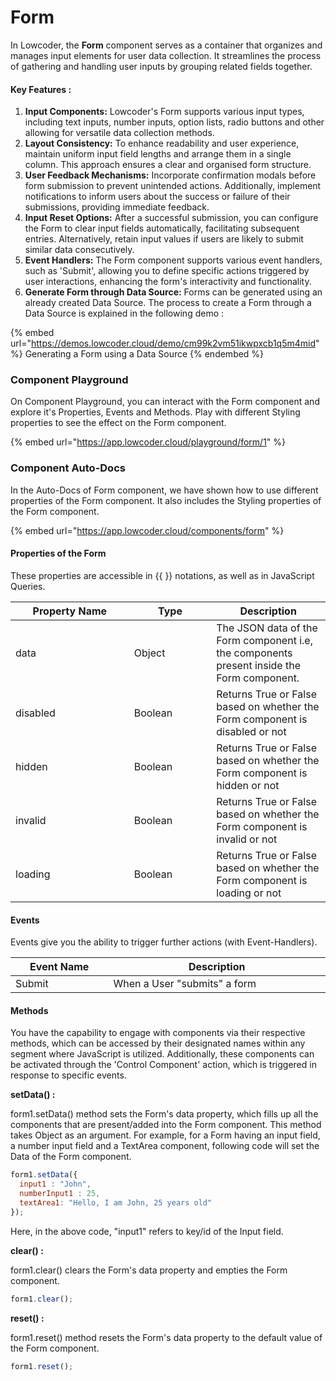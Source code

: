 # Form

In Lowcoder, the **Form** component serves as a container that organizes and manages input elements for user data collection. It streamlines the process of gathering and handling user inputs by grouping related fields together.

#### Key Features : <a href="#properties-of-the-table" id="properties-of-the-table"></a>

1. **Input Components:** Lowcoder's Form supports various input types, including text inputs, number inputs, option lists, radio buttons and other allowing for versatile data collection methods.
2. **Layout Consistency:** To enhance readability and user experience, maintain uniform input field lengths and arrange them in a single column. This approach ensures a clear and organised form structure.
3. **User Feedback Mechanisms:** Incorporate confirmation modals before form submission to prevent unintended actions. Additionally, implement notifications to inform users about the success or failure of their submissions, providing immediate feedback.
4. **Input Reset Options:** After a successful submission, you can configure the Form to clear input fields automatically, facilitating subsequent entries. Alternatively, retain input values if users are likely to submit similar data consecutively.
5. **Event Handlers:** The Form component supports various event handlers, such as 'Submit', allowing you to define specific actions triggered by user interactions, enhancing the form's interactivity and functionality.
6. **Generate Form through Data Source:** Forms can be generated using an already created Data Source. The process to create a Form through a Data Source is explained in the following demo :&#x20;

{% embed url="https://demos.lowcoder.cloud/demo/cm99k2vm51ikwpxcb1q5m4mid" %}
Generating a Form using a Data Source
{% endembed %}

### Component Playground

On Component Playground, you can interact with the Form component and explore it's Properties, Events and Methods. Play with different Styling properties to see the effect on the Form component.

{% embed url="https://app.lowcoder.cloud/playground/form/1" %}

### Component Auto-Docs

In the Auto-Docs of Form component, we have shown how to use different properties of the Form component. It also includes the Styling properties of the Form component.

{% embed url="https://app.lowcoder.cloud/components/form" %}

#### Properties of the Form <a href="#properties-of-the-table" id="properties-of-the-table"></a>

These properties are accessible in \{{ \}} notations, as well as in JavaScript Queries.

<table><thead><tr><th width="173.76171875">Property Name</th><th width="115.51953125">Type</th><th>Description</th></tr></thead><tbody><tr><td>data</td><td>Object</td><td>The JSON data of the Form component i.e, the components present inside the Form component.</td></tr><tr><td>disabled</td><td>Boolean</td><td>Returns True or False based on whether the Form component is disabled or not</td></tr><tr><td>hidden</td><td>Boolean</td><td>Returns True or False based on whether the Form component is hidden or not</td></tr><tr><td>invalid</td><td>Boolean</td><td>Returns True or False based on whether the Form component is invalid or not</td></tr><tr><td>loading</td><td>Boolean</td><td>Returns True or False based on whether the Form component is loading or not</td></tr></tbody></table>

#### Events <a href="#events" id="events"></a>

Events give you the ability to trigger further actions (with Event-Handlers).

<table><thead><tr><th width="182.7109375">Event Name</th><th width="447.171875">Description</th></tr></thead><tbody><tr><td>Submit</td><td>When a User "submits" a form</td></tr></tbody></table>

#### Methods <a href="#methods" id="methods"></a>

You have the capability to engage with components via their respective methods, which can be accessed by their designated names within any segment where JavaScript is utilized. Additionally, these components can be activated through the 'Control Component' action, which is triggered in response to specific events.

**setData() :**&#x20;

form1.setData() method sets the Form's data property, which fills up all the components that are present/added into the Form component. This method takes Object as an argument. For example, for a Form having an input field, a number input field and a TextArea component, following code will set the Data of the Form component.

```javascript
form1.setData({
  input1 : "John",
  numberInput1 : 25,
  textArea1: "Hello, I am John, 25 years old"
});
```

Here, in the above code, "input1" refers to key/id of the Input field.

**clear() :**&#x20;

form1.clear() clears the Form's data property and empties the Form component.

```javascript
form1.clear();
```

**reset() :**&#x20;

form1.reset() method resets the Form's data property to the default value of the Form component.

```javascript
form1.reset();
```
